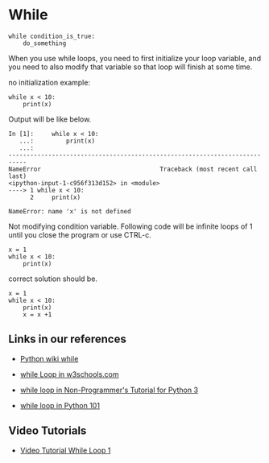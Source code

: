 # While

    while condition_is_true:
        do_something



When you use while loops, you need to first initialize your loop variable, and you need to also modify that variable so that loop will finish at some time.

no initialization example:

    while x < 10: 
        print(x) 

Output will be like below.


    In [1]:     while x < 10:
       ...:         print(x)
       ...:
    ---------------------------------------------------------------------------
    NameError                                 Traceback (most recent call last)
    <ipython-input-1-c956f313d152> in <module>
    ----> 1 while x < 10:
          2     print(x)

    NameError: name 'x' is not defined

Not modifying condition variable. Following code will be infinite loops of 1 until you close the program or use CTRL-c.

    x = 1
    while x < 10: 
        print(x) 


correct solution should be.


    x = 1
    while x < 10: 
        print(x) 
        x = x +1


## Links in our references


- [Python wiki while](https://wiki.python.org/moin/WhileLoop)
- [while Loop in w3schools.com](https://www.w3schools.com/python/python_while_loops.asp)
- [while loop in Non-Programmer's Tutorial for Python 3](https://en.wikibooks.org/wiki/Non-Programmer%27s_Tutorial_for_Python_3/Count_to_10)

 - [while loop in Python 101](https://python101.pythonlibrary.org/chapter5_loops.html#the-while-loop)


## Video Tutorials

- [Video Tutorial While Loop 1](https://www.youtube.com/watch?v=jSs58VZVLw8)





